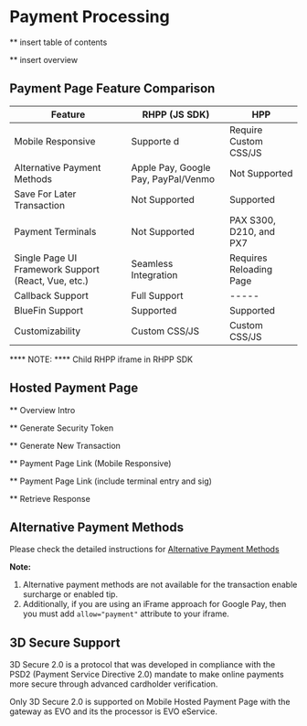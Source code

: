 # Payment Processing

** insert table of contents

** insert overview

## Payment Page Feature Comparison

|Feature| RHPP (JS SDK)| HPP|
|-------| -------------| ---|
|Mobile Responsive | Supporte d|Require Custom CSS/JS |
|Alternative Payment Methods | Apple Pay, Google Pay, PayPal/Venmo | Not Supported |
|Save For Later Transaction |Not Supported|Supported |
|Payment Terminals| Not Supported  | PAX S300, D210, and PX7|
|Single Page UI Framework Support (React, Vue, etc.) | Seamless Integration | Requires Reloading Page |
|Callback Support | Full Support | ----- |
|BlueFin Support | Supported| Supported |
|Customizability | Custom CSS/JS |  Custom CSS/JS|


**** NOTE: 
**** Child RHPP iframe in RHPP SDK

## Hosted Payment Page

** Overview Intro

** Generate Security Token

** Generate New Transaction

** Payment Page Link (Mobile Responsive)

** Payment Page Link (include terminal entry and sig)

** Retrieve Response


## Alternative Payment Methods

Please check the detailed instructions for [Alternative Payment Methods](https://github.com/PayFabric/Portal/blob/master/PayFabric/Sections/APM.md)

<b>Note:</b> 
1. Alternative payment methods are not available for the transaction enable surcharge or enabled tip.
2. Additionally, if you are using an iFrame approach for Google Pay, then you must add `allow="payment"` attribute to your iframe.

## 3D Secure Support

3D Secure 2.0 is a protocol that was developed in compliance with the PSD2 (Payment Service Directive 2.0) mandate to make online payments more secure through advanced cardholder verification.

Only 3D Secure 2.0 is supported on Mobile Hosted Payment Page with the gateway as EVO and its the processor is EVO eService.




